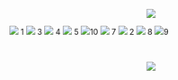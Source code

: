 <p align="center">
<img src="https://64.media.tumblr.com/05430d732ce5f2d785a0486a045d6de1/8d9c8026d5c4d00d-dd/s2048x3072/7eb30de9b907f2bbe6920b811d7c23b500608c2f.pnj">
<p align="center">

<img src="https://gifcity.carrd.co/assets/images/gallery93/171c273c.gif?v=26dffab5"> 1
<img src="https://gifcity.carrd.co/assets/images/gallery93/986693eb.png?v=26dffab5"> 3
<img src="https://gifcity.carrd.co/assets/images/gallery171/c2853efd.gif?v=26dffab5"> 4
<img src="https://gifcity.carrd.co/assets/images/gallery18/16cb0ff8.png?v=26dffab5"> 5
<img src="https://gifcity.carrd.co/assets/images/gallery18/e87e8a26.gif?v=26dffab5">10
<img src="https://gifcity.carrd.co/assets/images/gallery171/4f6012a2.gif?v=26dffab5"> 7
<img src="https://gifcity.carrd.co/assets/images/gallery14/77e19876.gif?v=26dffab5"> 2
<img src="https://gifcity.carrd.co/assets/images/gallery17/77216d48.gif?v=26dffab5"> 8
<img src="https://gifcity.carrd.co/assets/images/gallery18/8a101d2a.gif?v=26dffab5">9


<img src="">
<img src="">
<img src="">
<img src="">
<img src="">
<img src="">
<img src="">
<img src="">




<p align="center">
<img src="https://64.media.tumblr.com/05430d732ce5f2d785a0486a045d6de1/8d9c8026d5c4d00d-dd/s2048x3072/7eb30de9b907f2bbe6920b811d7c23b500608c2f.pnj">
<p align="center">


